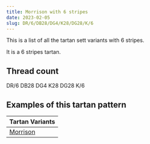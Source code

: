 ```yaml
---
title: Morrison with 6 stripes
date: 2023-02-05
slug: DR/6/DB28/DG4/K28/DG28/K/6
---
```

This is a list of all the tartan sett variants with 6 stripes.

It is a 6 stripes tartan.


## Thread count
DR/6 DB28 DG4 K28 DG28 K/6

## Examples of this tartan pattern

| Tartan Variants |
|---------------|
| [Morrison](/variants/dr/6/db28/dg4/k28/dg28/k/6-db000052-dg11450d-draa0000-k000000)||

